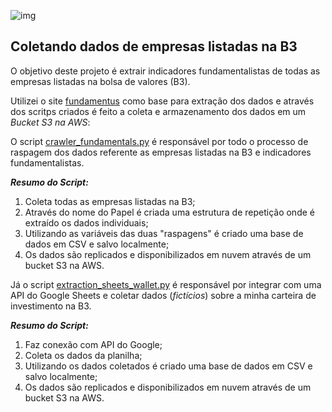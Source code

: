 ![img](https://raw.githubusercontent.com/arthurtavari/portfolio_data_science/master/img/layout.jpg)
## Coletando dados de empresas listadas na B3
O objetivo deste projeto é extrair indicadores fundamentalistas de todas as empresas listadas na bolsa de valores (B3).

Utilizei o site [fundamentus](https://www.fundamentus.com.br/) como base para extração dos dados e através dos scritps criados é feito a coleta e armazenamento dos dados em um *Bucket S3 na AWS*: 

O script [crawler_fundamentals.py](https://github.com/arthurtavari/ETL_crawler_fundamentalistas_B3/blob/main/crawler_fundamentals.py) é responsável por todo o processo de raspagem dos dados referente as empresas listadas na B3 e indicadores fundamentalistas. 

***Resumo do Script:***
1. Coleta todas as empresas listadas na B3; 
2. Através do nome do Papel é criada uma estrutura de repetição onde é extraído os dados individuais;
3. Utilizando as variáveis das duas "raspagens" é criado uma base de dados em CSV e salvo localmente;
4. Os dados são replicados e disponibilizados em nuvem através de um bucket S3 na AWS.   

Já o script [extraction_sheets_wallet.py](https://github.com/arthurtavari/ETL_crawler_fundamentalistas_B3/blob/main/extraction_sheets_wallet.py) é responsável por integrar com uma API do Google Sheets e coletar  dados (*fictícios*) sobre a minha carteira de investimento na B3. 

***Resumo do Script:***
1. Faz conexão com API do Google;
2. Coleta os dados da planilha; 
3. Utilizando os dados coletados é criado uma base de dados em CSV e salvo localmente;
4. Os dados são replicados e disponibilizados em nuvem através de um bucket S3 na AWS. 
